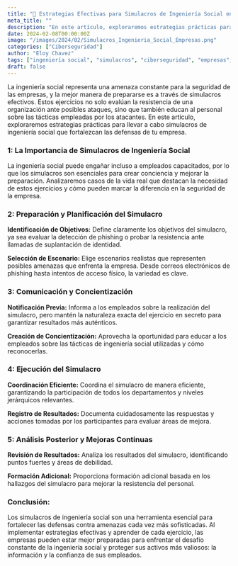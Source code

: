 ```yaml
---
title: "📄 Estrategias Efectivas para Simulacros de Ingeniería Social en Empresas"
meta_title: ""
description: "En este artículo, exploraremos estrategias prácticas para llevar a cabo simulacros de ingeniería social que fortalezcan las defensas de tu empresa."
date: 2024-02-08T00:00:00Z
image: "/images/2024/02/Simulacros_Ingenieria_Social_Empresas.png"
categories: ["Ciberseguridad"]
author: "Eloy Chavez"
tags: ["ingeniería social", "simulacros", "ciberseguridad", "empresas", "seguridad"]
draft: false
---
```


La ingeniería social representa una amenaza constante para la seguridad de las empresas, y la mejor manera de prepararse es a través de simulacros efectivos. Estos ejercicios no solo evalúan la resistencia de una organización ante posibles ataques, sino que también educan al personal sobre las tácticas empleadas por los atacantes. En este artículo, exploraremos estrategias prácticas para llevar a cabo simulacros de ingeniería social que fortalezcan las defensas de tu empresa.

### 1: La Importancia de Simulacros de Ingeniería Social
La ingeniería social puede engañar incluso a empleados capacitados, por lo que los simulacros son esenciales para crear conciencia y mejorar la preparación. Analizaremos casos de la vida real que destacan la necesidad de estos ejercicios y cómo pueden marcar la diferencia en la seguridad de la empresa.

### 2: Preparación y Planificación del Simulacro
**Identificación de Objetivos:** Define claramente los objetivos del simulacro, ya sea evaluar la detección de phishing o probar la resistencia ante llamadas de suplantación de identidad.

**Selección de Escenario:** Elige escenarios realistas que representen posibles amenazas que enfrenta la empresa. Desde correos electrónicos de phishing hasta intentos de acceso físico, la variedad es clave.

### 3: Comunicación y Concientización
**Notificación Previa:** Informa a los empleados sobre la realización del simulacro, pero mantén la naturaleza exacta del ejercicio en secreto para garantizar resultados más auténticos.

**Creación de Concientización:** Aprovecha la oportunidad para educar a los empleados sobre las tácticas de ingeniería social utilizadas y cómo reconocerlas.

### 4: Ejecución del Simulacro
**Coordinación Eficiente:** Coordina el simulacro de manera eficiente, garantizando la participación de todos los departamentos y niveles jerárquicos relevantes.

**Registro de Resultados:** Documenta cuidadosamente las respuestas y acciones tomadas por los participantes para evaluar áreas de mejora.

### 5: Análisis Posterior y Mejoras Continuas
**Revisión de Resultados:** Analiza los resultados del simulacro, identificando puntos fuertes y áreas de debilidad.

**Formación Adicional:** Proporciona formación adicional basada en los hallazgos del simulacro para mejorar la resistencia del personal.

### Conclusión:
Los simulacros de ingeniería social son una herramienta esencial para fortalecer las defensas contra amenazas cada vez más sofisticadas. Al implementar estrategias efectivas y aprender de cada ejercicio, las empresas pueden estar mejor preparadas para enfrentar el desafío constante de la ingeniería social y proteger sus activos más valiosos: la información y la confianza de sus empleados.